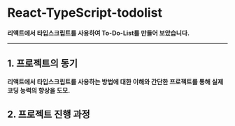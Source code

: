 # React-TypeScript-todolist

**리액트에서 타입스크립트를 사용하여 To-Do-List를 만들어 보았습니다.**

---
## 1. 프로젝트의 동기
**리액트에서 타입스크립트를 사용하는 방법에 대한 이해와 간단한 프로젝트를 통해 실제 코딩 능력의 향상을 도모.**

## 2. 프로젝트 진행 과정

